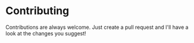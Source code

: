 # Contributing

Contributions are always welcome. Just create a pull request and I'll have a look at
the changes you suggest!
